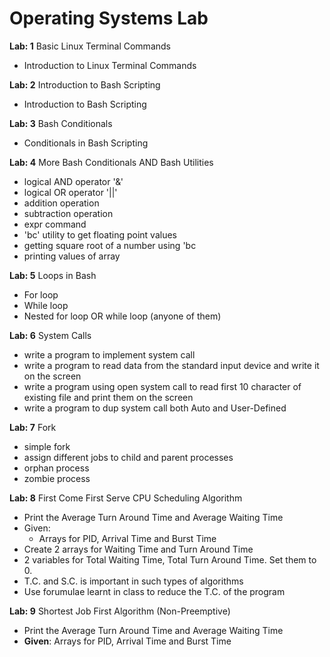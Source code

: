 # Operating Systems Lab

**Lab: 1** Basic Linux Terminal Commands
- Introduction to Linux Terminal Commands

**Lab: 2** Introduction to Bash Scripting
- Introduction to Bash Scripting

**Lab: 3** Bash Conditionals
- Conditionals in Bash Scripting

**Lab: 4** More Bash Conditionals AND Bash Utilities
- logical AND operator '&'
- logical OR operator '||'
- addition operation
- subtraction operation
- expr command
- 'bc' utility to get floating point values
- getting square root of a number using 'bc
- printing values of array

**Lab: 5** Loops in Bash
- For loop
- While loop
- Nested for loop OR while loop (anyone of them)

**Lab: 6** System Calls
- write a program to implement system call
- write a program to read data from the standard input device and write it on the screen
- write a program using open system call to read first 10 character of existing file and print them on the screen
- write a program to dup system call both Auto and User-Defined 

**Lab: 7** Fork
- simple fork 
- assign different jobs to child and parent processes 
- orphan process 
- zombie process 

**Lab: 8** First Come First Serve CPU Scheduling Algorithm
- Print the Average Turn Around Time and Average Waiting Time
- Given:
    - Arrays for PID, Arrival Time and Burst Time
- Create 2 arrays for Waiting Time and Turn Around Time
- 2 variables for Total Waiting Time, Total Turn Around Time. Set them to 0.
- T.C. and S.C. is important in such types of algorithms
- Use forumulae learnt in class to reduce the T.C. of the program

**Lab: 9** Shortest Job First Algorithm (Non-Preemptive)
- Print the Average Turn Around Time and Average Waiting Time
- <b>Given</b>: Arrays for PID, Arrival Time and Burst Time
